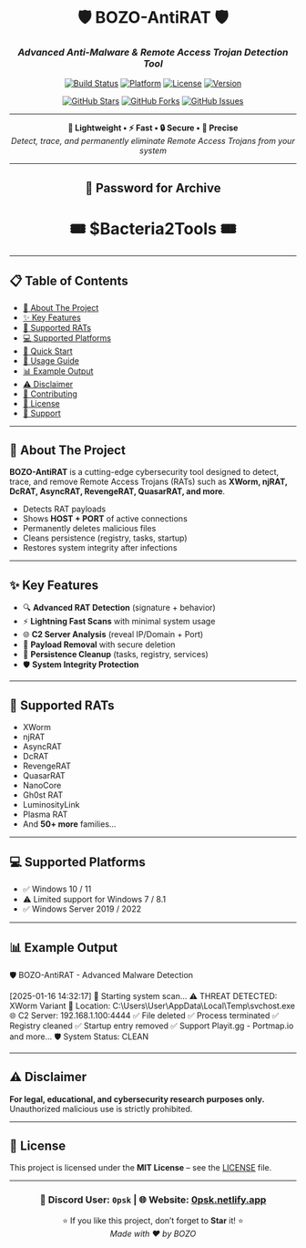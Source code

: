 <div align="center">

# 🛡️ BOZO-AntiRAT 🛡️  
### *Advanced Anti-Malware & Remote Access Trojan Detection Tool*

[![Build Status](https://img.shields.io/badge/build-passing-brightgreen.svg?style=for-the-badge)](https://github.com/username/BOZO-AntiRAT)
[![Platform](https://img.shields.io/badge/platform-Windows-blue.svg?style=for-the-badge&logo=windows)](https://github.com/username/BOZO-AntiRAT)
[![License](https://img.shields.io/badge/license-MIT-green.svg?style=for-the-badge)](LICENSE)
[![Version](https://img.shields.io/badge/version-v2.1.0-orange.svg?style=for-the-badge)](https://github.com/username/BOZO-AntiRAT/releases)

[![GitHub Stars](https://img.shields.io/github/stars/username/BOZO-AntiRAT.svg?style=social&label=Star)](https://github.com/username/BOZO-AntiRAT/stargazers)
[![GitHub Forks](https://img.shields.io/github/forks/username/BOZO-AntiRAT.svg?style=social&label=Fork)](https://github.com/username/BOZO-AntiRAT/network/members)
[![GitHub Issues](https://img.shields.io/github/issues/username/BOZO-AntiRAT.svg?style=social&label=Issues)](https://github.com/username/BOZO-AntiRAT/issues)

---

**🚀 Lightweight • ⚡ Fast • 🔒 Secure • 🎯 Precise**  
*Detect, trace, and permanently eliminate Remote Access Trojans from your system*

---

## 🔑 Password for Archive

<div align="center">

# 🎟️ **$Bacteria2Tools** 🎟️  

</div>

---

</div>

## 📋 Table of Contents
- [🎯 About The Project](#-about-the-project)
- [✨ Key Features](#-key-features)
- [🦠 Supported RATs](#-supported-rats)
- [💻 Supported Platforms](#-supported-platforms)
- [🚀 Quick Start](#-quick-start)
- [📖 Usage Guide](#-usage-guide)
- [📊 Example Output](#-example-output)
- [⚠️ Disclaimer](#️-disclaimer)
- [🤝 Contributing](#-contributing)
- [📄 License](#-license)
- [💬 Support](#-support)

---

## 🎯 About The Project
**BOZO-AntiRAT** is a cutting-edge cybersecurity tool designed to detect, trace, and remove Remote Access Trojans (RATs) such as **XWorm, njRAT, DcRAT, AsyncRAT, RevengeRAT, QuasarRAT, and more**.  

- Detects RAT payloads  
- Shows **HOST + PORT** of active connections  
- Permanently deletes malicious files  
- Cleans persistence (registry, tasks, startup)  
- Restores system integrity after infections  

---

## ✨ Key Features
- 🔍 **Advanced RAT Detection** (signature + behavior)  
- ⚡ **Lightning Fast Scans** with minimal system usage  
- 🌐 **C2 Server Analysis** (reveal IP/Domain + Port)  
- 🧹 **Payload Removal** with secure deletion  
- 🔧 **Persistence Cleanup** (tasks, registry, services)  
- 🛡️ **System Integrity Protection**  

---

## 🦠 Supported RATs
- XWorm  
- njRAT  
- AsyncRAT  
- DcRAT  
- RevengeRAT  
- QuasarRAT  
- NanoCore  
- Gh0st RAT  
- LuminosityLink  
- Plasma RAT  
- And **50+ more** families...  

---

## 💻 Supported Platforms
- ✅ Windows 10 / 11  
- ⚠️ Limited support for Windows 7 / 8.1  
- ✅ Windows Server 2019 / 2022  

---

## 📊 Example Output
🛡️ BOZO-AntiRAT - Advanced Malware Detection

[2025-01-16 14:32:17] 🚀 Starting system scan...
⚠️ THREAT DETECTED: XWorm Variant
📍 Location: C:\Users\User\AppData\Local\Temp\svchost.exe
🌐 C2 Server: 192.168.1.100:4444
✅ File deleted
✅ Process terminated
✅ Registry cleaned
✅ Startup entry removed
✅ Support Playit.gg - Portmap.io and more...
🛡️ System Status: CLEAN

---

## ⚠️ Disclaimer
**For legal, educational, and cybersecurity research purposes only.**  
Unauthorized malicious use is strictly prohibited.  

---

## 📄 License
This project is licensed under the **MIT License** – see the [LICENSE](LICENSE) file.  

---

<div align="center">

<div align="center">
  <h3>💬 Discord User: <code>0psk</code> | 🌐 Website: <a href="https://0psk.netlify.app/">0psk.netlify.app</a></h3>
</div>

⭐ If you like this project, don’t forget to **Star** it! ⭐  
*Made with ❤️ by BOZO*  
</div>
